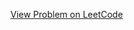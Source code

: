 [View Problem on LeetCode](https://leetcode.com/problems/find-the-minimum-area-to-cover-all-ones-ii/)